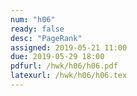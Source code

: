 ```yaml
---
num: "h06"
ready: false
desc: "PageRank"
assigned: 2019-05-21 11:00
due: 2019-05-29 18:00
pdfurl: /hwk/h06/h06.pdf
latexurl: /hwk/h06/h06.tex
---
```



